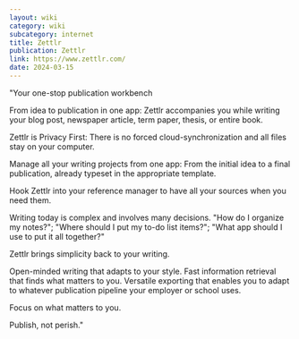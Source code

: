 ```yaml
---
layout: wiki
category: wiki
subcategory: internet
title: Zettlr
publication: Zettlr
link: https://www.zettlr.com/
date: 2024-03-15
---
```


"Your one-stop publication workbench

From idea to publication in one app: Zettlr accompanies you while writing your blog post, newspaper article, term paper, thesis, or entire book.

Zettlr is Privacy First: There is no forced cloud-synchronization and all files stay on your computer.

Manage all your writing projects from one app: From the initial idea to a final publication, already typeset in the appropriate template.

Hook Zettlr into your reference manager to have all your sources when you need them.

Writing today is complex and involves many decisions. "How do I organize my notes?"; "Where should I put my to-do list items?"; "What app should I use to put it all together?"

Zettlr brings simplicity back to your writing.

Open-minded writing that adapts to your style. Fast information retrieval that finds what matters to you. Versatile exporting that enables you to adapt to whatever publication pipeline your employer or school uses.

Focus on what matters to you.

Publish, not perish."
